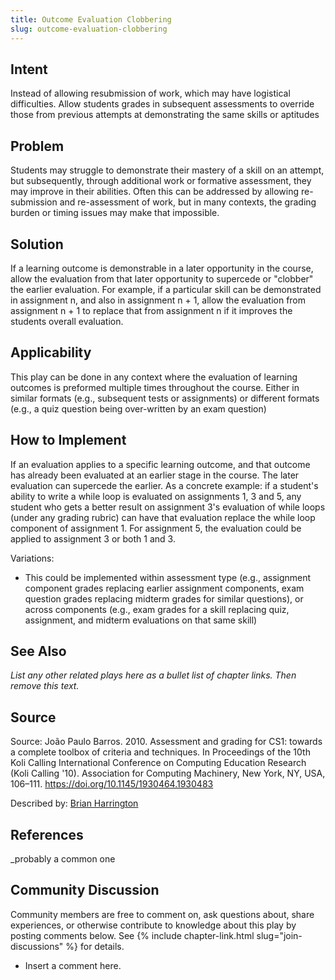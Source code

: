 ```yaml
---
title: Outcome Evaluation Clobbering
slug: outcome-evaluation-clobbering
---
```

## Intent

Instead of allowing resubmission of work, which may have logistical difficulties. Allow students grades in subsequent assessments to override those from previous attempts at demonstrating the same skills or aptitudes

## Problem

Students may struggle to demonstrate their mastery of a skill on an attempt, but subsequently, through additional work or formative assessment, they may improve in their abilities. Often this can be addressed by allowing re-submission and re-assessment of work, but in many contexts, the grading burden or timing issues may make that impossible.

## Solution

If a learning outcome is demonstrable in a later opportunity in the course, allow the evaluation from that later opportunity to supercede or "clobber" the earlier evaluation. For example, if a particular skill can be demonstrated in assignment n, and also in assignment n + 1, allow the evaluation from assignment n + 1 to replace that from assignment n if it improves the students overall evaluation.

## Applicability

This play can be done in any context where the evaluation of learning outcomes is preformed multiple times throughout the course. Either in similar formats (e.g., subsequent tests or assignments) or different formats (e.g., a quiz question being over-written by an exam question)

## How to Implement

If an evaluation applies to a specific learning outcome, and that outcome has already been evaluated at an earlier stage in the course. The later evaluation can supercede the earlier. As a concrete example: if a student's ability to write a while loop is evaluated on assignments 1, 3 and 5, any student who gets a better result on assignment 3's evaluation of while loops (under any grading rubric) can have that evaluation replace the while loop component of assignment 1. For assignment 5, the evaluation could be applied to assignment 3 or both 1 and 3.

Variations:
- This could be implemented within assessment type (e.g., assignment component grades replacing earlier assignment components, exam question grades replacing midterm grades for similar questions), or across components (e.g., exam grades for a skill replacing quiz, assignment, and midterm evaluations on that same skill)

## See Also

_List any other related plays here as a bullet list of chapter links.
Then remove this text._

## Source

Source: João Paulo Barros. 2010. Assessment and grading for CS1: towards a complete toolbox of criteria and techniques. In Proceedings of the 10th Koli Calling International Conference on Computing Education Research (Koli Calling '10). Association for Computing Machinery, New York, NY, USA, 106–111. https://doi.org/10.1145/1930464.1930483

Described by: [Brian Harrington](http://brianharrington.net)

## References

_probably a common one

## Community Discussion

Community members are free to comment on, ask questions about, share
experiences, or otherwise contribute to knowledge about this play by
posting comments below.
See {% include chapter-link.html slug="join-discussions" %} for details.

* Insert a comment here.
